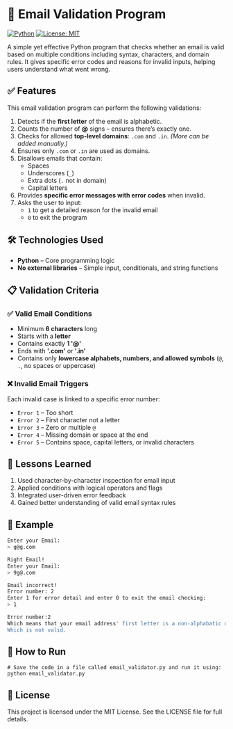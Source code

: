 # 📧 Email Validation Program

[![Python](https://img.shields.io/badge/Python-3.7%2B-blue.svg)](https://www.python.org/)
[![License: MIT](https://img.shields.io/badge/License-MIT-green.svg)](LICENSE)

A simple yet effective Python program that checks whether an email is valid based on multiple conditions including syntax, characters, and domain rules. It gives specific error codes and reasons for invalid inputs, helping users understand what went wrong.

## ✅ Features

This email validation program can perform the following validations:

1. Detects if the **first letter** of the email is alphabetic.
2. Counts the number of **@** signs – ensures there’s exactly one.
3. Checks for allowed **top-level domains**: `.com` and `.in`. *(More can be added manually.)*
4. Ensures only `.com` or `.in` are used as domains.
5. Disallows emails that contain:
   - Spaces
   - Underscores (`_`)
   - Extra dots (`.` not in domain)
   - Capital letters
6. Provides **specific error messages with error codes** when invalid.
7. Asks the user to input:
   - `1` to get a detailed reason for the invalid email
   - `0` to exit the program

## 🛠️ Technologies Used

- **Python** – Core programming logic
- **No external libraries** – Simple input, conditionals, and string functions

## 📋 Validation Criteria

### ✅ Valid Email Conditions

- Minimum **6 characters** long  
- Starts with a **letter**  
- Contains exactly **1 '@'**  
- Ends with **'.com'** or **'.in'**  
- Contains only **lowercase alphabets, numbers, and allowed symbols** (`@`, `.`, no spaces or uppercase)  

### ❌ Invalid Email Triggers

Each invalid case is linked to a specific error number:
- `Error 1` – Too short
- `Error 2` – First character not a letter
- `Error 3` – Zero or multiple `@`
- `Error 4` – Missing domain or space at the end
- `Error 5` – Contains space, capital letters, or invalid characters

## 🧠 Lessons Learned

1. Used character-by-character inspection for email input
2. Applied conditions with logical operators and flags
3. Integrated user-driven error feedback
4. Gained better understanding of valid email syntax rules

## 🧪 Example

```bash
Enter your Email:
> g@g.com

Right Email!
Enter your Email:
> 9g@.com

Email incorrect!
Error number: 2
Enter 1 for error detail and enter 0 to exit the email checking:
> 1

Error number:2
Which means that your email address' first letter is a non-alphabatic or it is a space
Which is not valid.
```


## 🚀 How to Run
```
# Save the code in a file called email_validator.py and run it using:
python email_validator.py
```

## 📄 License
This project is licensed under the MIT License.
See the LICENSE file for full details.
